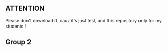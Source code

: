 ## ATTENTION
Please don't download it, cauz it's just test, and this repository only for my students !

## Group 2